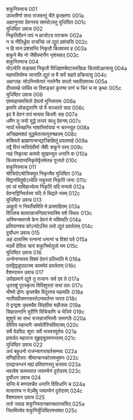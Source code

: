 शकुनिरुवाच	001  
उपस्तीर्णा सभा राजन्रन्तुं चैते कृतक्षणाः	001a  
अक्षानुप्त्वा देवनस्य समयोऽस्तु युधिष्ठिर	001c  
युधिष्ठिर उवाच	002  
निकृतिर्देवनं पापं न क्षात्रोऽत्र पराक्रमः	002a  
न च नीतिर्ध्रुवा राजन्किं त्वं द्यूतं प्रशंससि	002c  
न हि मानं प्रशंसन्ति निकृतौ कितवस्य ह	003a  
शकुने मैव नो जैषीरमार्गेण नृशंसवत्	003c  
शकुनिरुवाच	004  
योऽन्वेति सङ्ख्यां निकृतौ विधिज्ञश्चेष्टास्वखिन्नः कितवोऽक्षजासु	004a  
महामतिर्यश्च जानाति द्यूतं स वै सर्वं सहते प्रक्रियासु	004c  
अक्षग्लहः सोऽभिभवेत्परं नस्तेनैव कालो भवतीदमात्थ	005a  
दीव्यामहे पार्थिव मा विशङ्कां कुरुष्व पाणं च चिरं च मा कृथाः	005c  
युधिष्ठिर उवाच	006  
एवमाहायमसितो देवलो मुनिसत्तमः	006a  
इमानि लोकद्वाराणि यो वै सञ्चरते सदा	006c  
इदं वै देवनं पापं मायया कितवैः सह	007a  
धर्मेण तु जयो युद्धे तत्परं साधु देवनम्	007c  
नार्या म्लेच्छन्ति भाषाभिर्मायया न चरन्त्युत	008a  
अजिह्ममशठं युद्धमेतत्सत्पुरुषव्रतम्	008c  
शक्तितो ब्राह्मणान्वन्द्याञ्शिक्षितुं प्रयतामहे	009a  
तद्वै वित्तं मातिदेवीर्मा जैषीः शकुने परम्	009c  
नाहं निकृत्या कामये सुखान्युत धनानि वा	010a  
कितवस्याप्यनिकृतेर्वृत्तमेतन्न पूज्यते	010c  
शकुनिरुवाच	011  
श्रोत्रियोऽश्रोत्रियमुत निकृत्यैव युधिष्ठिर	011a  
विद्वानविदुषोऽभ्येति नाहुस्तां निकृतिं जनाः	011c  
एवं त्वं मामिहाभ्येत्य निकृतिं यदि मन्यसे	012a  
देवनाद्विनिवर्तस्व यदि ते विद्यते भयम्	012c  
युधिष्ठिर उवाच	013  
आहूतो न निवर्तेयमिति मे व्रतमाहितम्	013a  
विधिश्च बलवान्राजन्दिष्टस्यास्मि वशे स्थितः	013c  
अस्मिन्समागमे केन देवनं मे भविष्यति	014a  
प्रतिपाणश्च कोऽन्योऽस्ति ततो द्यूतं प्रवर्तताम्	014c  
दुर्योधन उवाच	015  
अहं दातास्मि रत्नानां धनानां च विशां पते	015a  
मदर्थे देविता चायं शकुनिर्मातुलो मम	015c  
युधिष्ठिर उवाच	016  
अन्येनान्यस्य विषमं देवनं प्रतिभाति मे	016a  
एतद्विद्वन्नुपादत्स्व काममेवं प्रवर्तताम्	016c  
वैशम्पायन उवाच	017  
उपोह्यमाने द्यूते तु राजानः सर्व एव ते	017a  
धृतराष्ट्रं पुरस्कृत्य विविशुस्तां सभां ततः	017c  
भीष्मो द्रोणः कृपश्चैव विदुरश्च महामतिः	018a  
नातीवप्रीतमनसस्तेऽन्ववर्तन्त भारत	018c  
ते द्वन्द्वशः पृथक्चैव सिंहग्रीवा महौजसः	019a  
सिंहासनानि भूरीणि विचित्राणि च भेजिरे	019c  
शुशुभे सा सभा राजन्राजभिस्तैः समागतैः	020a  
देवैरिव महाभागैः समवेतैस्त्रिविष्टपम्	020c  
सर्वे वेदविदः शूराः सर्वे भास्वरमूर्तयः	021a  
प्रावर्तत महाराज सुहृद्द्यूतमनन्तरम्	021c  
युधिष्ठिर उवाच	022  
अयं बहुधनो राजन्सागरावर्तसम्भवः	022a  
मणिर्हारोत्तरः श्रीमान्कनकोत्तमभूषणः	022c  
एतद्राजन्धनं मह्यं प्रतिपाणस्तु कस्तव	023a  
भवत्वेष क्रमस्तात जयाम्येनं दुरोदरम्	023c  
दुर्योधन उवाच	024  
सन्ति मे मणयश्चैव धनानि विविधानि च	024a  
मत्सरश्च न मेऽर्थेषु जयाम्येनं दुरोदरम्	024c  
वैशम्पायन उवाच	025  
ततो जग्राह शकुनिस्तानक्षानक्षतत्त्ववित्	025a  
जितमित्येव शकुनिर्युधिष्ठिरमभाषत	025c  
